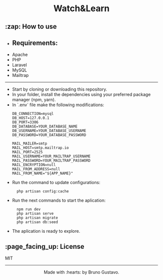 <h1 align="center">Watch&Learn</h1>

<div>
  <h2>:zap: How to use</h2>
</div>

<ul>
  <li><h2>Requirements:</h2></li>
  <li>Apache</li>
  <li>PHP</li>
  <li>Laravel</li>
  <li>MySQL</li>
  <li>Mailtrap</li>

</ul>

---

<ul>
  <li>Start by cloning or downloading this repository.</li>
  <li>
    In your folder, install the dependencies using your preferred package manager (npm, yarn).
  </li>
  <li>
    In `.env` file make the following modifications:

    DB_CONNECTION=mysql
    DB_HOST=127.0.0.1
    DB_PORT=3306
    DB_DATABASE=YOUR_DATABASE_NAME
    DB_USERNAME=YOUR_DATABASE_USERNAME
    DB_PASSWORD=YOUR_DATABASE_PASSWORD

    MAIL_MAILER=smtp
    MAIL_HOST=smtp.mailtrap.io
    MAIL_PORT=2525
    MAIL_USERNAME=YOUR_MAILTRAP_USERNAME
    MAIL_PASSWORD=YOUR_MAILTRAP_PASSWORD
    MAIL_ENCRYPTION=null
    MAIL_FROM_ADDRESS=null
    MAIL_FROM_NAME="${APP_NAME}"

  </li>
   <li>
      Run the command to update configurations: 
      
      php artisan config:cache
  </li>
  <li>
      Run the next commands to start the aplication:

      npm run dev
      php artisan serve
      php artisan migrate
      php artisan db:seed

  </li>
   <li>
      The aplication is ready to explore.
  </li>
</ul>

<div id='license'>
  <h2>:page_facing_up: License</h2>
</div>

MIT

---

<p align='center'>
  Made with :hearts: by Bruno Gustavo.
</p>
